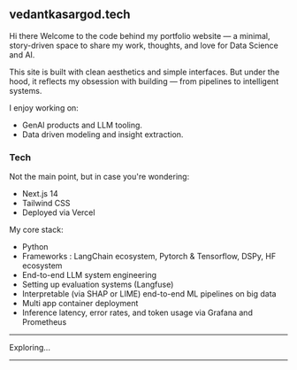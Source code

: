 ## vedantkasargod.tech

Hi there 
Welcome to the code behind my portfolio website — a minimal, story-driven space to share my work, thoughts, and love for Data Science and AI.

This site is built with clean aesthetics and simple interfaces. But under the hood, it reflects my obsession with building — from pipelines to intelligent systems.  

I enjoy working on:
- GenAI products and LLM tooling.
- Data driven modeling and insight extraction.


###  Tech 

Not the main point, but in case you're wondering:
- Next.js 14
- Tailwind CSS
- Deployed via Vercel

My core stack:
- Python
- Frameworks : LangChain ecosystem, Pytorch & Tensorflow, DSPy, HF ecosystem
- End-to-end LLM system engineering
- Setting up evaluation systems (Langfuse)
- Interpretable (via SHAP or LIME) end-to-end ML pipelines on big data
- Multi app container deployment
- Inference latency, error rates, and token usage via Grafana and Prometheus

---

Exploring...

---
